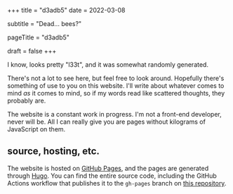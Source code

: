 +++
title = "d3adb5"
date  = 2022-03-08

subtitle = "Dead... bees?"

pageTitle = "d3adb5"

draft = false
+++

I know, looks pretty "l33t", and it was somewhat randomly generated.

There's not a lot to see here, but feel free to look around. Hopefully there's
something of use to you on this website. I'll write about whatever comes to mind
_as_ it comes to mind, so if my words read like scattered thoughts, they
probably are.

The website is a constant work in progress. I'm not a front-end developer, never
will be. All I can really give you are pages without kilograms of JavaScript on
them.

## source, hosting, etc.

The website is hosted on [GitHub Pages][ghpages], and the pages are generated
through [Hugo][hugo]. You can find the entire source code, including the GitHub
Actions workflow that publishes it to the `gh-pages` branch on [this
repository][ghrepo].

[ghpages]: https://pages.github.com
[ghrepo]: https://github.com/d3adb5/website
[hugo]: https://gohugo.io

